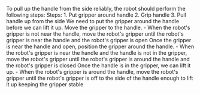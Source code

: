 To pull up the handle from the side reliably, the robot should perform the following steps:
    Steps:  1. Put gripper around handle  2. Grip handle  3. Pull handle up from the side
    We need to put the gripper around the handle before we can lift it up. Move the gripper to the handle.
    - When the robot's gripper is not near the handle, move the robot's gripper until the robot's gripper is near the handle and the robot's gripper is open
    Once the gripper is near the handle and open, position the gripper around the handle.
    - When the robot's gripper is near the handle and the handle is not in the gripper, move the robot's gripper until the robot's gripper is around the handle and the robot's gripper is closed
    Once the handle is in the gripper, we can lift it up.
    - When the robot's gripper is around the handle, move the robot's gripper until the robot's gripper is off to the side of the handle enough to lift it up keeping the gripper stable
